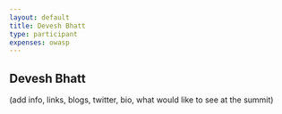 ```yaml
---
layout: default
title: Devesh Bhatt
type: participant
expenses: owasp
---
```


## Devesh Bhatt

(add info, links, blogs, twitter, bio, what would like to see at the summit)
